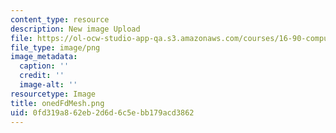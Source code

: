 ```yaml
---
content_type: resource
description: New image Upload
file: https://ol-ocw-studio-app-qa.s3.amazonaws.com/courses/16-90-computational-methods-in-aerospace-engineering-spring-2014/0fd319a862eb2d6d6c5ebb179acd3862_onedFdMesh.png
file_type: image/png
image_metadata:
  caption: ''
  credit: ''
  image-alt: ''
resourcetype: Image
title: onedFdMesh.png
uid: 0fd319a8-62eb-2d6d-6c5e-bb179acd3862
---
```

